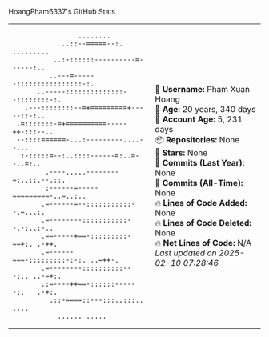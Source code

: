 HoangPham6337's GitHub Stats

<table>
<tr>
<td>
                                                  
                                                  
                                                  
                                                  
                    ........                      
                ..::--=====--:. .........         
              ..:-::::::----------=------:..      
             ..---=------::::::::::::::::-:.      
          ..-----::::::::::::::--::::::::-:.      
       .---::::::::--=+=========+-----::-:..      
     .=:::::::-=+==========-----++-:::--..        
     --::::======-...:---------....--...          
      :-:::::=--:..::::------=:..=--..=:..        
            .----.....--------=:..::.--.::.       
            :------=-----=========-..=..:..       
           .=------=--:::::::::::--.=...:.        
           .=--------:::::::::::--.-:..:-..       
           .==-----+==-:::::::::-==+:. .-++.      
           .=------===-:::::::::-:-:. ..=++-.     
           .=--------::::::::::---:.. ..-=+:.     
           .:=----++==-::::::------:.   .-+:.     
             .::-====::---:::..:::..    ....      
               ...... .....                       
                                                  
                                                  
                                                  
                                                  
    
</td>
<td>

👤 **Username:** Pham Xuan Hoang  
📅 **Age:** 20 years, 340 days  
📅 **Account Age:** 5, 231 days  
📦 **Repositories:** None  
🌟 **Stars:** None  
📌 **Commits (Last Year):** None  
📌 **Commits (All-Time):** None  
🔥 **Lines of Code Added:** None  
🔥 **Lines of Code Deleted:** None  
🔥 **Net Lines of Code:** N/A  
_Last updated on 2025-02-10 07:28:46_  
</td>
</tr>
</table>
